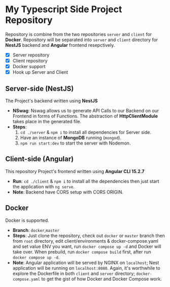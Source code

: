 # My Typescript Side Project Repository

Repository is combine from the two repositories `server` and `client`  for **Docker**. 
Repository will be separated into `server` and `client` directory for **NestJS** backend and **Angular** frontend resepctively. 

- [x] Server repository
- [x] Client repository
- [x] Docker support
- [x] Hook up Server and Client

## Server-side (NestJS)

The Project's backend written using **NestJS**

- **NSwag**: Nswag allows us to generate API Calls to our Backend on our Frontend in forms of Functions. The abstraction of **HttpClientModule** takes place in the generated file.
- **Steps**:
    1. `cd ./server` & `npm i` to install all dependencies for Server side. 
    2. Have an instance of **MongoDB** running (`mongod`). 
    3. `npm run start:dev` to start the server with Nodemon. 

## Client-side (Angular)

This repository Project's frontend written using **Angular CLI 15.2.7**

- **Run**: `cd ./client` & `npm i` to install all the dependencies then just start the application with `ng serve`. 
- **Note**:  Backend have CORS setup with CORS ORIGIN. 

## Docker

Docker is supported. 

- **Branch**: `docker`,`master`
- **Steps**: Just clone the repository, check out `docker` or `master` branch then from `root` directory, edit client/environments & docker-compose.yaml and set value ENV you want, run `docker compose up -d` and Docker will take over. When prebuild, run `docker compose build` first, after run `docker compose up -d`.
- **Note**: Angular application will be served by NGINX on `localhost`; Nest application will be running on `localhost:8080`. Again, it's worthwhile to explore the Dockerfile in both `client` and `server` directory; `docker-compose.yaml` to get the gist of how Docker and Docker Compose work.
